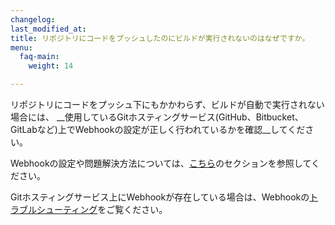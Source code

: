 ```yaml
---
changelog: 
last_modified_at: 
title: リポジトリにコードをプッシュしたのにビルドが実行されないのはなぜですか。
menu:
  faq-main:
    weight: 14

---
```

リポジトリにコードをプッシュ下にもかかわらず、ビルドが自動で実行されない場合には、
__使用しているGitホスティングサービス(GitHub、Bitbucket、GitLabなど)上でWebhookの設定が正しく行われているかを確認__してください。

Webhookの設定や問題解決方法については、[こちら](/webhooks/)のセクションを参照してください。

Gitホスティングサービス上にWebhookが存在している場合は、Webhookの[トラブルシューティング](/webhooks/troubleshooting)をご覧ください。